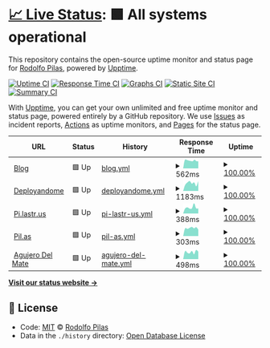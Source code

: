 # [📈 Live Status](https://pilasguru.github.io/upptime): <!--live status--> **🟩 All systems operational**

This repository contains the open-source uptime monitor and status page for [Rodolfo Pilas](http://pilas.guru), powered by [Upptime](https://github.com/upptime/upptime).

[![Uptime CI](https://github.com/koj-co/upptime/workflows/Uptime%20CI/badge.svg)](https://github.com/koj-co/upptime/actions?query=workflow%3A%22Uptime+CI%22)
[![Response Time CI](https://github.com/koj-co/upptime/workflows/Response%20Time%20CI/badge.svg)](https://github.com/koj-co/upptime/actions?query=workflow%3A%22Response+Time+CI%22)
[![Graphs CI](https://github.com/koj-co/upptime/workflows/Graphs%20CI/badge.svg)](https://github.com/koj-co/upptime/actions?query=workflow%3A%22Graphs+CI%22)
[![Static Site CI](https://github.com/koj-co/upptime/workflows/Static%20Site%20CI/badge.svg)](https://github.com/koj-co/upptime/actions?query=workflow%3A%22Static+Site+CI%22)
[![Summary CI](https://github.com/koj-co/upptime/workflows/Summary%20CI/badge.svg)](https://github.com/koj-co/upptime/actions?query=workflow%3A%22Summary+CI%22)

With [Upptime](https://upptime.js.org), you can get your own unlimited and free uptime monitor and status page, powered entirely by a GitHub repository. We use [Issues](https://github.com/pilasguru/upptime/issues) as incident reports, [Actions](https://github.com/pilasguru/upptime/actions) as uptime monitors, and [Pages](https://pilasguru.github.io/upptime) for the status page.

<!--start: status pages-->
<!-- This summary is generated by Upptime (https://github.com/upptime/upptime) -->
<!-- Do not edit this manually, your changes will be overwritten -->
<!-- prettier-ignore -->
| URL | Status | History | Response Time | Uptime |
| --- | ------ | ------- | ------------- | ------ |
| <img alt="" src="https://favicons.githubusercontent.com/pilas.guru" height="13"> [Blog](https://pilas.guru) | 🟩 Up | [blog.yml](https://github.com/pilasguru/upptime/commits/HEAD/history/blog.yml) | <details><summary><img alt="Response time graph" src="./graphs/blog/response-time-week.png" height="20"> 562ms</summary><br><a href="https://pilasguru.github.io/upptime/history/blog"><img alt="Response time 645" src="https://img.shields.io/endpoint?url=https%3A%2F%2Fraw.githubusercontent.com%2Fpilasguru%2Fupptime%2FHEAD%2Fapi%2Fblog%2Fresponse-time.json"></a><br><a href="https://pilasguru.github.io/upptime/history/blog"><img alt="24-hour response time 602" src="https://img.shields.io/endpoint?url=https%3A%2F%2Fraw.githubusercontent.com%2Fpilasguru%2Fupptime%2FHEAD%2Fapi%2Fblog%2Fresponse-time-day.json"></a><br><a href="https://pilasguru.github.io/upptime/history/blog"><img alt="7-day response time 562" src="https://img.shields.io/endpoint?url=https%3A%2F%2Fraw.githubusercontent.com%2Fpilasguru%2Fupptime%2FHEAD%2Fapi%2Fblog%2Fresponse-time-week.json"></a><br><a href="https://pilasguru.github.io/upptime/history/blog"><img alt="30-day response time 595" src="https://img.shields.io/endpoint?url=https%3A%2F%2Fraw.githubusercontent.com%2Fpilasguru%2Fupptime%2FHEAD%2Fapi%2Fblog%2Fresponse-time-month.json"></a><br><a href="https://pilasguru.github.io/upptime/history/blog"><img alt="1-year response time 645" src="https://img.shields.io/endpoint?url=https%3A%2F%2Fraw.githubusercontent.com%2Fpilasguru%2Fupptime%2FHEAD%2Fapi%2Fblog%2Fresponse-time-year.json"></a></details> | <details><summary><a href="https://pilasguru.github.io/upptime/history/blog">100.00%</a></summary><a href="https://pilasguru.github.io/upptime/history/blog"><img alt="All-time uptime 100.00%" src="https://img.shields.io/endpoint?url=https%3A%2F%2Fraw.githubusercontent.com%2Fpilasguru%2Fupptime%2FHEAD%2Fapi%2Fblog%2Fuptime.json"></a><br><a href="https://pilasguru.github.io/upptime/history/blog"><img alt="24-hour uptime 100.00%" src="https://img.shields.io/endpoint?url=https%3A%2F%2Fraw.githubusercontent.com%2Fpilasguru%2Fupptime%2FHEAD%2Fapi%2Fblog%2Fuptime-day.json"></a><br><a href="https://pilasguru.github.io/upptime/history/blog"><img alt="7-day uptime 100.00%" src="https://img.shields.io/endpoint?url=https%3A%2F%2Fraw.githubusercontent.com%2Fpilasguru%2Fupptime%2FHEAD%2Fapi%2Fblog%2Fuptime-week.json"></a><br><a href="https://pilasguru.github.io/upptime/history/blog"><img alt="30-day uptime 100.00%" src="https://img.shields.io/endpoint?url=https%3A%2F%2Fraw.githubusercontent.com%2Fpilasguru%2Fupptime%2FHEAD%2Fapi%2Fblog%2Fuptime-month.json"></a><br><a href="https://pilasguru.github.io/upptime/history/blog"><img alt="1-year uptime 100.00%" src="https://img.shields.io/endpoint?url=https%3A%2F%2Fraw.githubusercontent.com%2Fpilasguru%2Fupptime%2FHEAD%2Fapi%2Fblog%2Fuptime-year.json"></a></details>
| <img alt="" src="https://favicons.githubusercontent.com/deployando.me" height="13"> [Deployandome](https://deployando.me) | 🟩 Up | [deployandome.yml](https://github.com/pilasguru/upptime/commits/HEAD/history/deployandome.yml) | <details><summary><img alt="Response time graph" src="./graphs/deployandome/response-time-week.png" height="20"> 1183ms</summary><br><a href="https://pilasguru.github.io/upptime/history/deployandome"><img alt="Response time 1285" src="https://img.shields.io/endpoint?url=https%3A%2F%2Fraw.githubusercontent.com%2Fpilasguru%2Fupptime%2FHEAD%2Fapi%2Fdeployandome%2Fresponse-time.json"></a><br><a href="https://pilasguru.github.io/upptime/history/deployandome"><img alt="24-hour response time 2172" src="https://img.shields.io/endpoint?url=https%3A%2F%2Fraw.githubusercontent.com%2Fpilasguru%2Fupptime%2FHEAD%2Fapi%2Fdeployandome%2Fresponse-time-day.json"></a><br><a href="https://pilasguru.github.io/upptime/history/deployandome"><img alt="7-day response time 1183" src="https://img.shields.io/endpoint?url=https%3A%2F%2Fraw.githubusercontent.com%2Fpilasguru%2Fupptime%2FHEAD%2Fapi%2Fdeployandome%2Fresponse-time-week.json"></a><br><a href="https://pilasguru.github.io/upptime/history/deployandome"><img alt="30-day response time 825" src="https://img.shields.io/endpoint?url=https%3A%2F%2Fraw.githubusercontent.com%2Fpilasguru%2Fupptime%2FHEAD%2Fapi%2Fdeployandome%2Fresponse-time-month.json"></a><br><a href="https://pilasguru.github.io/upptime/history/deployandome"><img alt="1-year response time 1285" src="https://img.shields.io/endpoint?url=https%3A%2F%2Fraw.githubusercontent.com%2Fpilasguru%2Fupptime%2FHEAD%2Fapi%2Fdeployandome%2Fresponse-time-year.json"></a></details> | <details><summary><a href="https://pilasguru.github.io/upptime/history/deployandome">100.00%</a></summary><a href="https://pilasguru.github.io/upptime/history/deployandome"><img alt="All-time uptime 100.00%" src="https://img.shields.io/endpoint?url=https%3A%2F%2Fraw.githubusercontent.com%2Fpilasguru%2Fupptime%2FHEAD%2Fapi%2Fdeployandome%2Fuptime.json"></a><br><a href="https://pilasguru.github.io/upptime/history/deployandome"><img alt="24-hour uptime 100.00%" src="https://img.shields.io/endpoint?url=https%3A%2F%2Fraw.githubusercontent.com%2Fpilasguru%2Fupptime%2FHEAD%2Fapi%2Fdeployandome%2Fuptime-day.json"></a><br><a href="https://pilasguru.github.io/upptime/history/deployandome"><img alt="7-day uptime 100.00%" src="https://img.shields.io/endpoint?url=https%3A%2F%2Fraw.githubusercontent.com%2Fpilasguru%2Fupptime%2FHEAD%2Fapi%2Fdeployandome%2Fuptime-week.json"></a><br><a href="https://pilasguru.github.io/upptime/history/deployandome"><img alt="30-day uptime 100.00%" src="https://img.shields.io/endpoint?url=https%3A%2F%2Fraw.githubusercontent.com%2Fpilasguru%2Fupptime%2FHEAD%2Fapi%2Fdeployandome%2Fuptime-month.json"></a><br><a href="https://pilasguru.github.io/upptime/history/deployandome"><img alt="1-year uptime 100.00%" src="https://img.shields.io/endpoint?url=https%3A%2F%2Fraw.githubusercontent.com%2Fpilasguru%2Fupptime%2FHEAD%2Fapi%2Fdeployandome%2Fuptime-year.json"></a></details>
| <img alt="" src="https://favicons.githubusercontent.com/pi.lastr.us" height="13"> [Pi.lastr.us](https://pi.lastr.us) | 🟩 Up | [pi-lastr-us.yml](https://github.com/pilasguru/upptime/commits/HEAD/history/pi-lastr-us.yml) | <details><summary><img alt="Response time graph" src="./graphs/pi-lastr-us/response-time-week.png" height="20"> 388ms</summary><br><a href="https://pilasguru.github.io/upptime/history/pi-lastr-us"><img alt="Response time 337" src="https://img.shields.io/endpoint?url=https%3A%2F%2Fraw.githubusercontent.com%2Fpilasguru%2Fupptime%2FHEAD%2Fapi%2Fpi-lastr-us%2Fresponse-time.json"></a><br><a href="https://pilasguru.github.io/upptime/history/pi-lastr-us"><img alt="24-hour response time 422" src="https://img.shields.io/endpoint?url=https%3A%2F%2Fraw.githubusercontent.com%2Fpilasguru%2Fupptime%2FHEAD%2Fapi%2Fpi-lastr-us%2Fresponse-time-day.json"></a><br><a href="https://pilasguru.github.io/upptime/history/pi-lastr-us"><img alt="7-day response time 388" src="https://img.shields.io/endpoint?url=https%3A%2F%2Fraw.githubusercontent.com%2Fpilasguru%2Fupptime%2FHEAD%2Fapi%2Fpi-lastr-us%2Fresponse-time-week.json"></a><br><a href="https://pilasguru.github.io/upptime/history/pi-lastr-us"><img alt="30-day response time 386" src="https://img.shields.io/endpoint?url=https%3A%2F%2Fraw.githubusercontent.com%2Fpilasguru%2Fupptime%2FHEAD%2Fapi%2Fpi-lastr-us%2Fresponse-time-month.json"></a><br><a href="https://pilasguru.github.io/upptime/history/pi-lastr-us"><img alt="1-year response time 337" src="https://img.shields.io/endpoint?url=https%3A%2F%2Fraw.githubusercontent.com%2Fpilasguru%2Fupptime%2FHEAD%2Fapi%2Fpi-lastr-us%2Fresponse-time-year.json"></a></details> | <details><summary><a href="https://pilasguru.github.io/upptime/history/pi-lastr-us">100.00%</a></summary><a href="https://pilasguru.github.io/upptime/history/pi-lastr-us"><img alt="All-time uptime 100.00%" src="https://img.shields.io/endpoint?url=https%3A%2F%2Fraw.githubusercontent.com%2Fpilasguru%2Fupptime%2FHEAD%2Fapi%2Fpi-lastr-us%2Fuptime.json"></a><br><a href="https://pilasguru.github.io/upptime/history/pi-lastr-us"><img alt="24-hour uptime 100.00%" src="https://img.shields.io/endpoint?url=https%3A%2F%2Fraw.githubusercontent.com%2Fpilasguru%2Fupptime%2FHEAD%2Fapi%2Fpi-lastr-us%2Fuptime-day.json"></a><br><a href="https://pilasguru.github.io/upptime/history/pi-lastr-us"><img alt="7-day uptime 100.00%" src="https://img.shields.io/endpoint?url=https%3A%2F%2Fraw.githubusercontent.com%2Fpilasguru%2Fupptime%2FHEAD%2Fapi%2Fpi-lastr-us%2Fuptime-week.json"></a><br><a href="https://pilasguru.github.io/upptime/history/pi-lastr-us"><img alt="30-day uptime 100.00%" src="https://img.shields.io/endpoint?url=https%3A%2F%2Fraw.githubusercontent.com%2Fpilasguru%2Fupptime%2FHEAD%2Fapi%2Fpi-lastr-us%2Fuptime-month.json"></a><br><a href="https://pilasguru.github.io/upptime/history/pi-lastr-us"><img alt="1-year uptime 100.00%" src="https://img.shields.io/endpoint?url=https%3A%2F%2Fraw.githubusercontent.com%2Fpilasguru%2Fupptime%2FHEAD%2Fapi%2Fpi-lastr-us%2Fuptime-year.json"></a></details>
| <img alt="" src="https://favicons.githubusercontent.com/pil.as" height="13"> [Pil.as](http://pil.as) | 🟩 Up | [pil-as.yml](https://github.com/pilasguru/upptime/commits/HEAD/history/pil-as.yml) | <details><summary><img alt="Response time graph" src="./graphs/pil-as/response-time-week.png" height="20"> 303ms</summary><br><a href="https://pilasguru.github.io/upptime/history/pil-as"><img alt="Response time 397" src="https://img.shields.io/endpoint?url=https%3A%2F%2Fraw.githubusercontent.com%2Fpilasguru%2Fupptime%2FHEAD%2Fapi%2Fpil-as%2Fresponse-time.json"></a><br><a href="https://pilasguru.github.io/upptime/history/pil-as"><img alt="24-hour response time 315" src="https://img.shields.io/endpoint?url=https%3A%2F%2Fraw.githubusercontent.com%2Fpilasguru%2Fupptime%2FHEAD%2Fapi%2Fpil-as%2Fresponse-time-day.json"></a><br><a href="https://pilasguru.github.io/upptime/history/pil-as"><img alt="7-day response time 303" src="https://img.shields.io/endpoint?url=https%3A%2F%2Fraw.githubusercontent.com%2Fpilasguru%2Fupptime%2FHEAD%2Fapi%2Fpil-as%2Fresponse-time-week.json"></a><br><a href="https://pilasguru.github.io/upptime/history/pil-as"><img alt="30-day response time 315" src="https://img.shields.io/endpoint?url=https%3A%2F%2Fraw.githubusercontent.com%2Fpilasguru%2Fupptime%2FHEAD%2Fapi%2Fpil-as%2Fresponse-time-month.json"></a><br><a href="https://pilasguru.github.io/upptime/history/pil-as"><img alt="1-year response time 397" src="https://img.shields.io/endpoint?url=https%3A%2F%2Fraw.githubusercontent.com%2Fpilasguru%2Fupptime%2FHEAD%2Fapi%2Fpil-as%2Fresponse-time-year.json"></a></details> | <details><summary><a href="https://pilasguru.github.io/upptime/history/pil-as">100.00%</a></summary><a href="https://pilasguru.github.io/upptime/history/pil-as"><img alt="All-time uptime 100.00%" src="https://img.shields.io/endpoint?url=https%3A%2F%2Fraw.githubusercontent.com%2Fpilasguru%2Fupptime%2FHEAD%2Fapi%2Fpil-as%2Fuptime.json"></a><br><a href="https://pilasguru.github.io/upptime/history/pil-as"><img alt="24-hour uptime 100.00%" src="https://img.shields.io/endpoint?url=https%3A%2F%2Fraw.githubusercontent.com%2Fpilasguru%2Fupptime%2FHEAD%2Fapi%2Fpil-as%2Fuptime-day.json"></a><br><a href="https://pilasguru.github.io/upptime/history/pil-as"><img alt="7-day uptime 100.00%" src="https://img.shields.io/endpoint?url=https%3A%2F%2Fraw.githubusercontent.com%2Fpilasguru%2Fupptime%2FHEAD%2Fapi%2Fpil-as%2Fuptime-week.json"></a><br><a href="https://pilasguru.github.io/upptime/history/pil-as"><img alt="30-day uptime 100.00%" src="https://img.shields.io/endpoint?url=https%3A%2F%2Fraw.githubusercontent.com%2Fpilasguru%2Fupptime%2FHEAD%2Fapi%2Fpil-as%2Fuptime-month.json"></a><br><a href="https://pilasguru.github.io/upptime/history/pil-as"><img alt="1-year uptime 100.00%" src="https://img.shields.io/endpoint?url=https%3A%2F%2Fraw.githubusercontent.com%2Fpilasguru%2Fupptime%2FHEAD%2Fapi%2Fpil-as%2Fuptime-year.json"></a></details>
| <img alt="" src="https://favicons.githubusercontent.com/www.agujerodelmate.org" height="13"> [Agujero Del Mate](http://www.agujerodelmate.org) | 🟩 Up | [agujero-del-mate.yml](https://github.com/pilasguru/upptime/commits/HEAD/history/agujero-del-mate.yml) | <details><summary><img alt="Response time graph" src="./graphs/agujero-del-mate/response-time-week.png" height="20"> 498ms</summary><br><a href="https://pilasguru.github.io/upptime/history/agujero-del-mate"><img alt="Response time 723" src="https://img.shields.io/endpoint?url=https%3A%2F%2Fraw.githubusercontent.com%2Fpilasguru%2Fupptime%2FHEAD%2Fapi%2Fagujero-del-mate%2Fresponse-time.json"></a><br><a href="https://pilasguru.github.io/upptime/history/agujero-del-mate"><img alt="24-hour response time 524" src="https://img.shields.io/endpoint?url=https%3A%2F%2Fraw.githubusercontent.com%2Fpilasguru%2Fupptime%2FHEAD%2Fapi%2Fagujero-del-mate%2Fresponse-time-day.json"></a><br><a href="https://pilasguru.github.io/upptime/history/agujero-del-mate"><img alt="7-day response time 498" src="https://img.shields.io/endpoint?url=https%3A%2F%2Fraw.githubusercontent.com%2Fpilasguru%2Fupptime%2FHEAD%2Fapi%2Fagujero-del-mate%2Fresponse-time-week.json"></a><br><a href="https://pilasguru.github.io/upptime/history/agujero-del-mate"><img alt="30-day response time 878" src="https://img.shields.io/endpoint?url=https%3A%2F%2Fraw.githubusercontent.com%2Fpilasguru%2Fupptime%2FHEAD%2Fapi%2Fagujero-del-mate%2Fresponse-time-month.json"></a><br><a href="https://pilasguru.github.io/upptime/history/agujero-del-mate"><img alt="1-year response time 723" src="https://img.shields.io/endpoint?url=https%3A%2F%2Fraw.githubusercontent.com%2Fpilasguru%2Fupptime%2FHEAD%2Fapi%2Fagujero-del-mate%2Fresponse-time-year.json"></a></details> | <details><summary><a href="https://pilasguru.github.io/upptime/history/agujero-del-mate">100.00%</a></summary><a href="https://pilasguru.github.io/upptime/history/agujero-del-mate"><img alt="All-time uptime 100.00%" src="https://img.shields.io/endpoint?url=https%3A%2F%2Fraw.githubusercontent.com%2Fpilasguru%2Fupptime%2FHEAD%2Fapi%2Fagujero-del-mate%2Fuptime.json"></a><br><a href="https://pilasguru.github.io/upptime/history/agujero-del-mate"><img alt="24-hour uptime 100.00%" src="https://img.shields.io/endpoint?url=https%3A%2F%2Fraw.githubusercontent.com%2Fpilasguru%2Fupptime%2FHEAD%2Fapi%2Fagujero-del-mate%2Fuptime-day.json"></a><br><a href="https://pilasguru.github.io/upptime/history/agujero-del-mate"><img alt="7-day uptime 100.00%" src="https://img.shields.io/endpoint?url=https%3A%2F%2Fraw.githubusercontent.com%2Fpilasguru%2Fupptime%2FHEAD%2Fapi%2Fagujero-del-mate%2Fuptime-week.json"></a><br><a href="https://pilasguru.github.io/upptime/history/agujero-del-mate"><img alt="30-day uptime 100.00%" src="https://img.shields.io/endpoint?url=https%3A%2F%2Fraw.githubusercontent.com%2Fpilasguru%2Fupptime%2FHEAD%2Fapi%2Fagujero-del-mate%2Fuptime-month.json"></a><br><a href="https://pilasguru.github.io/upptime/history/agujero-del-mate"><img alt="1-year uptime 100.00%" src="https://img.shields.io/endpoint?url=https%3A%2F%2Fraw.githubusercontent.com%2Fpilasguru%2Fupptime%2FHEAD%2Fapi%2Fagujero-del-mate%2Fuptime-year.json"></a></details>

<!--end: status pages-->

[**Visit our status website →**](https://pilasguru.github.io/upptime)

## 📄 License

- Code: [MIT](./LICENSE) © [Rodolfo Pilas](http://pilas.guru)
- Data in the `./history` directory: [Open Database License](https://opendatacommons.org/licenses/odbl/1-0/)
